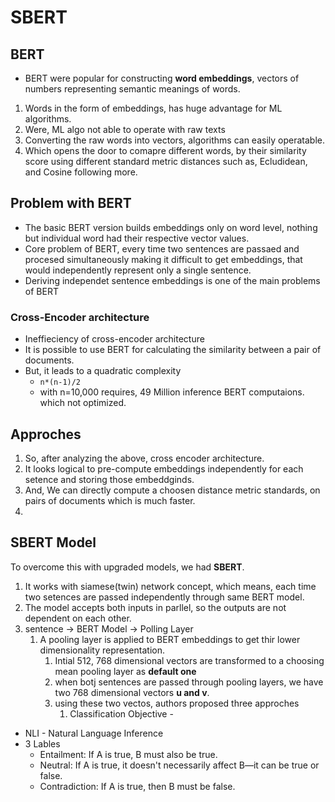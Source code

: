 # SBERT

## BERT
- BERT were popular for constructing **word embeddings**, vectors of numbers representing semantic meanings of words.

1. Words in the form of embeddings, has huge advantage for ML algorithms.
2. Were, ML algo not able to operate with raw texts
3. Converting the raw words into vectors, algorithms can easily operatable.
4. Which opens the door to comapre different words, by their similarity score using different standard metric distances such as, Ecludidean, and Cosine following more.

## Problem with BERT
- The basic BERT version builds embeddings only on word level, nothing but individual word had their respective vector values.
- Core problem of BERT, every time two sentences are passaed and procesed simultaneously making it difficult to get embeddings, that would independently represent only a single sentence.
- Deriving independet sentence embeddings is one of the main problems of BERT
  


### Cross-Encoder architecture
- Ineffieciency of cross-encoder architecture
- It is possible to use BERT for calculating the similarity between a pair of documents.
- But, it leads to a quadratic complexity
  - ``` n*(n-1)/2 ```
  - with n=10,000 requires, 49 Million inference BERT computaions. which not optimized.

## Approches
1. So, after analyzing the above, cross encoder architecture.
2. It looks logical to pre-compute embeddings independently for each  setence and storing those embeddginds.
3. And, We can directly compute a choosen distance metric standards, on pairs of documents which is much faster.
4. 


## SBERT Model
To overcome this with upgraded models, we had **SBERT**.
1. It works with siamese(twin) network concept, which means, each time two setences are passed independently through same BERT model. 
2. The model accepts both inputs in parllel, so the outputs are not dependent on each other.
3. sentence -> BERT Model -> Polling Layer
   1. A pooling layer is applied to BERT embeddings to get thir lower dimensionality representation.
      1. Intial 512, 768 dimensional vectors are transformed to a choosing mean pooling layer as **default one**
      2. when botj sentences are passed through pooling layers, we have two 768 dimensional vectors **u and v**.
      3. using these two vectos, authors proposed three approches
         1. Classification Objective - 

- NLI - Natural Language Inference
- 3 Lables
  - Entailment: If A is true, B must also be true.
  - Neutral: If A is true, it doesn't necessarily affect B—it can be true or false.
  - Contradiction: If A is true, then B must be false.